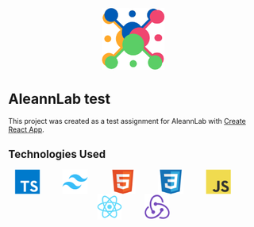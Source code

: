 <div align="center">
    <a target="_blank" href="https://kutsen-rom-aleannlab.netlify.app">
        <img width="25%" target="_blank" alt="Inforce logo" src="./public/images/aleannlab-logo.svg">
    </a>
</div>

# AleannLab test 
 This project was created as a test assignment for AleannLab with [Create React App](https://github.com/facebook/create-react-app).

## Technologies Used
<div align='center''>    
    <img title="HTML5" alt='TypeScript' align='top' src="https://raw.githubusercontent.com/devicons/devicon/1119b9f84c0290e0f0b38982099a2bd027a48bf1/icons/typescript/typescript-original.svg" style="width: 10%;">&emsp;&emsp;&emsp;    
    <img title="HTML5" alt='TailwindCSS' align='top' src="https://raw.githubusercontent.com/devicons/devicon/1119b9f84c0290e0f0b38982099a2bd027a48bf1/icons/tailwindcss/tailwindcss-plain.svg" style="width: 10%;">&emsp;&emsp;&emsp;
    <img title="HTML5" alt='HTML5' align='top' src="https://github.com/devicons/devicon/blob/v2.15.1/icons/html5/html5-original.svg" style="width: 10%;">&emsp;&emsp;&emsp;
    <img title="CSS3" alt='CSS3' align='top' src="https://github.com/devicons/devicon/blob/v2.15.1/icons/css3/css3-original.svg" style="width: 10%;">&emsp;&emsp;&emsp;
    <img title="JavaScript" alt='JavaScript' align='top' src="https://github.com/devicons/devicon/blob/v2.15.1/icons/javascript/javascript-original.svg" style="width: 10%;">&emsp;&emsp;&emsp;
    <img title="React" alt='React' align='top' src="https://github.com/devicons/devicon/blob/v2.15.1/icons/react/react-original.svg" style="width: 10%;">&emsp;&emsp;&emsp;
    <img title="Redux" alt='Redux' align='top' src="https://github.com/devicons/devicon/blob/v2.15.1/icons/redux/redux-original.svg" style="width: 10%;">
</div>



